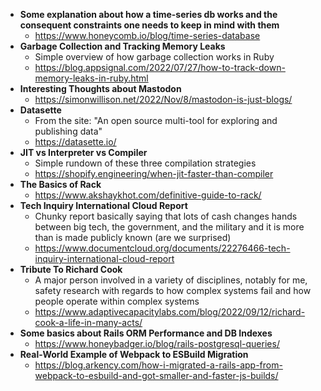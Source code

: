 - **Some explanation about how a time-series db works and the consequent constraints one needs to keep in mind with them**
  - https://www.honeycomb.io/blog/time-series-database
- **Garbage Collection and Tracking Memory Leaks**
  - Simple overview of how garbage collection works in Ruby
  - https://blog.appsignal.com/2022/07/27/how-to-track-down-memory-leaks-in-ruby.html
- **Interesting Thoughts about Mastodon**
  - https://simonwillison.net/2022/Nov/8/mastodon-is-just-blogs/
- **Datasette**
  - From the site: "An open source multi-tool for exploring and publishing data"
  - https://datasette.io/
- **JIT vs Interpreter vs Compiler**
  - Simple rundown of these three compilation strategies
  - https://shopify.engineering/when-jit-faster-than-compiler
- **The Basics of Rack**
  - https://www.akshaykhot.com/definitive-guide-to-rack/
- **Tech Inquiry International Cloud Report**
  - Chunky report basically saying that lots of cash changes hands between big tech, the government, and the military and it is more than is made publicly known (are we surprised)
  - https://www.documentcloud.org/documents/22276466-tech-inquiry-international-cloud-report
- **Tribute To Richard Cook**
  - A major person involved in a variety of disciplines, notably for me, safety research with regards to how complex systems fail and how people operate within complex systems  
  - https://www.adaptivecapacitylabs.com/blog/2022/09/12/richard-cook-a-life-in-many-acts/
- **Some basics about Rails ORM Performance and DB Indexes**
  - https://www.honeybadger.io/blog/rails-postgresql-queries/
- **Real-World Example of Webpack to ESBuild Migration**
  - https://blog.arkency.com/how-i-migrated-a-rails-app-from-webpack-to-esbuild-and-got-smaller-and-faster-js-builds/